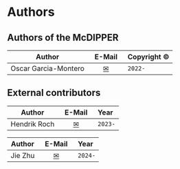# Authors

## Authors of the McDIPPER

Author  |  &ensp;E-Mail&ensp; | Copyright © 
 :----:  |  :----: | :--------- 
 Oscar Garcia-Montero  |  [✉](mailto:garcia@physik.uni-bielefeld.de) | `2022-`

## External contributors

Author  |  &ensp;E-Mail&ensp; | Year
 :----:  |  :----: | :--------- 
 Hendrik Roch | [✉](mailto:roch@fias.uni-frankfurt.de) | `2023-`

Author  |  &ensp;E-Mail&ensp; | Year
 :----:  |  :----: | :--------- 
 Jie Zhu | [✉](mailto:jzhu@physik.uni-bielefeld.de) | `2024-`
